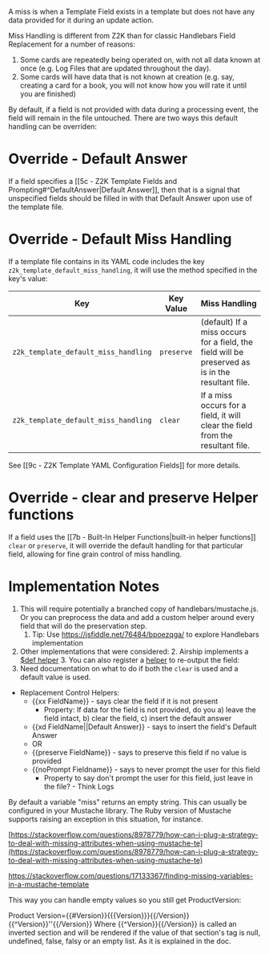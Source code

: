 A miss is when a Template Field exists in a template but does not have any data provided for it during an update action.

Miss Handling is different from Z2K than for classic Handlebars Field Replacement for a number of reasons:
1. Some cards are repeatedly being operated on, with not all data known at once (e.g. Log Files that are updated throughout the day).
2. Some cards will have data that is not known at creation (e.g. say, creating a card for a book, you will not know how you will rate it until you are finished)

By default, if a field is not provided with data during a processing event, the field will remain in the file untouched. There are two ways this default handling can be overriden:

# Override - Default Answer
If a field specifies a [[5c - Z2K Template Fields and Prompting#^DefaultAnswer|Default Answer]], then that is a signal that unspecified fields should be filled in with that Default Answer upon use of the template file.

# Override - Default Miss Handling 
If a template file contains in its YAML code includes the key `z2k_template_default_miss_handling`, it will use the method specified in the key's value:

| Key                                  | Key Value  | Miss Handling                                                                                    |
| ------------------------------------ | ---------- | ------------------------------------------------------------------------------------------------ |
| `z2k_template_default_miss_handling` | `preserve` | (default) If a miss occurs for a field, the field will be preserved as is in the resultant file. |
| `z2k_template_default_miss_handling` | `clear`    | If a miss occurs for a field, it will clear the field from the resultant file.                   |
See [[9c - Z2K Template YAML Configuration Fields]] for more details.

# Override - clear and preserve Helper functions
If a field uses the [[7b - Built-In Helper Functions|built-in helper functions]] `clear` or `preserve`, it will override the default handling for that particular field, allowing for fine grain control of miss handling. 

# Implementation Notes

1. This will require potentially a branched copy of handlebars/mustache.js. Or you can preprocess the data and add a custom helper around every field that will do the preservation step.
	1. Tip: Use https://jsfiddle.net/76484/bpoezqga/ to explore Handlebars implementation
2. Other implementations that were considered:
	2. Airship implements a [$def helper](https://jsfiddle.net/76484/bpoezqga/)
	3. You can also register a [helper](https://jsfiddle.net/76484/bpoezqga/) to re-output the field: 
3. Need documentation on what to do if both the  `clear`  is used and a default value is used. 

- Replacement Control Helpers:
	- {{xx FieldName}} - says clear the field if it is not present 
		- Property: If data for the field is not provided, do you a) leave the field intact, b) clear the field, c) insert the default answer
	- {{xd FieldName||Default Answer}} - says to insert the field's Default Answer
	- OR 
	- {{preserve FieldName}} - says to preserve this field if no value is provided
	- {{noPrompt Fieldname}} - says to never prompt the user for this field
		-  Property to say don't prompt the user for this field, just leave in the file? - Think Logs


By default a variable "miss" returns an empty string. This can usually be configured in your Mustache library. The Ruby version of Mustache supports raising an exception in this situation, for instance.


[https://stackoverflow.com/questions/8978779/how-can-i-plug-a-strategy-to-deal-with-missing-attributes-when-using-mustache-te](https://stackoverflow.com/questions/8978779/how-can-i-plug-a-strategy-to-deal-with-missing-attributes-when-using-mustache-te)


https://stackoverflow.com/questions/17133367/finding-missing-variables-in-a-mustache-template

This way you can handle empty values so you still get ProductVersion:

Product Version={{#Version}}{{{Version}}}{{/Version}}{{^Version}}''{{/Version}}
Where {{^Version}}{{/Version}} is called an inverted section and will be rendered if the value of that section's tag is null, undefined, false, falsy or an empty list. As it is explained in the doc.



